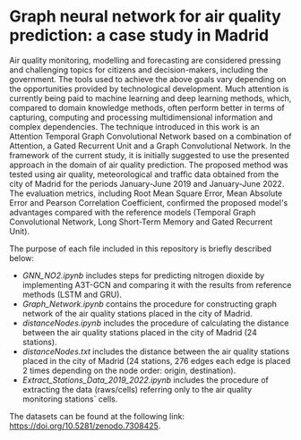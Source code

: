 # Graph neural network for air quality prediction: a case study in Madrid

Air quality monitoring, modelling and forecasting are considered pressing and challenging topics for citizens and decision-makers, including the government. The tools used to achieve the above goals vary depending on the opportunities provided by technological development. Much attention is currently being paid to machine learning and deep learning methods, which, compared to domain knowledge methods, often perform better in terms of capturing, computing and processing multidimensional information and complex dependencies. The technique introduced in this work is an Attention Temporal Graph Convolutional Network based on a combination of Attention, a Gated Recurrent Unit and a Graph Convolutional Network. In the framework of the current study, it is initially suggested to use the presented approach in the domain of air quality prediction. The proposed method was tested using air quality, meteorological and traffic data obtained from the city of Madrid for the periods January-June 2019 and January-June 2022. The evaluation metrics, including Root Mean Square Error, Mean Absolute Error and Pearson Correlation Coefficient, confirmed the proposed model's advantages compared with the reference models (Temporal Graph Convolutional Network, Long Short-Term Memory and Gated Recurrent Unit).


The purpose of each file included in this repository is briefly described below:

- _GNN_NO2.ipynb_ includes steps for predicting nitrogen dioxide by implementing A3T-GCN and comparing it with the results from reference methods (LSTM and GRU).
- _Graph_Network.ipynb_ contains the procedure for constructing graph network of the air quality stations placed in the city of Madrid.
- _distanceNodes.ipynb_ includes the procedure of calculating the distance between the air quality stations placed in the city of Madrid (24 stations).
- _distanceNodes.txt_ includes the distance between the air quality stations placed in the city of Madrid (24 stations, 276 edges each edge is placed 2 times depending on the node order: origin, destination).
- _Extract_Stations_Data_2019_2022.ipynb_ includes the procedure of extracting the data (raws/cells) referring only to the air quality monitoring stations´ cells. 


The datasets can be found at the following link: https://doi.org/10.5281/zenodo.7308425.


